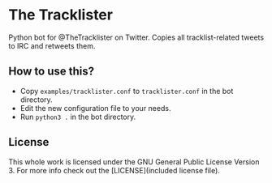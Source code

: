 The Tracklister
===============

Python bot for @TheTracklister on Twitter. Copies all tracklist-related tweets to IRC and retweets them.

How to use this?
----------------

- Copy ```examples/tracklister.conf``` to ```tracklister.conf``` in the bot directory.
- Edit the new configuration file to your needs.
- Run ```python3 .``` in the bot directory.

License
-------

This whole work is licensed under the GNU General Public License Version 3. For more info check out
the [LICENSE](included license file).

